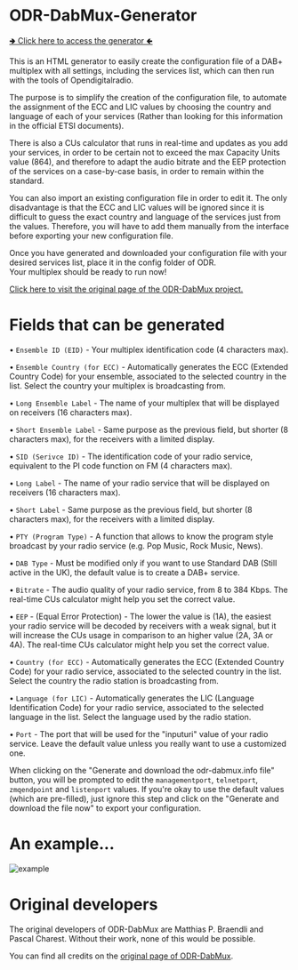 # ODR-DabMux-Generator
[🢂 Click here to access the generator 🢀](https://lucasgallone.github.io/ODR-DabMux-Generator/)


This is an HTML generator to easily create the configuration file of a DAB+ multiplex with all settings, including the services list, which can then run with the tools of Opendigitalradio.

The purpose is to simplify the creation of the configuration file, to automate the assignment of the ECC and LIC values ​​by choosing the country and language of each of your services (Rather than looking for this information in the official ETSI documents).

There is also a CUs calculator that runs in real-time and updates as you add your services, in order to be certain not to exceed the max Capacity Units value (864), and therefore to adapt the audio bitrate and the EEP protection of the services on a case-by-case basis, in order to remain within the standard.

You can also import an existing configuration file in order to edit it. The only disadvantage is that the ECC and LIC values will be ignored since it is difficult to guess the exact country and language of the services just from the values. Therefore, you will have to add them manually from the interface before exporting your new configuration file.

Once you have generated and downloaded your configuration file with your desired services list, place it in the config folder of ODR.
<br>
Your multiplex should be ready to run now!

[Click here to visit the original page of the ODR-DabMux project.](https://github.com/Opendigitalradio/ODR-DabMux)

# Fields that can be generated

• ```Ensemble ID (EID)``` - Your multiplex identification code (4 characters max).


• ```Ensemble Country (for ECC)``` - Automatically generates the ECC (Extended Country Code) for your ensemble, associated to the selected country in the list. Select the country your multiplex is broadcasting from.


• ```Long Ensemble Label``` - The name of your multiplex that will be displayed on receivers (16 characters max).


• ```Short Ensemble Label``` - Same purpose as the previous field, but shorter (8 characters max), for the receivers with a limited display.


• ```SID (Serivce ID)``` - The identification code of your radio service, equivalent to the PI code function on FM (4 characters max).


• ```Long Label``` - The name of your radio service that will be displayed on receivers (16 characters max).


• ```Short Label``` - Same purpose as the previous field, but shorter (8 characters max), for the receivers with a limited display.


• ```PTY (Program Type)``` - A function that allows to know the program style broadcast by your radio service (e.g. Pop Music, Rock Music, News).


• ```DAB Type``` - Must be modified only if you want to use Standard DAB (Still active in the UK), the default value is to create a DAB+ service.


• ```Bitrate``` - The audio quality of your radio service, from 8 to 384 Kbps. The real-time CUs calculator might help you set the correct value.


• ```EEP``` - (Equal Error Protection) - The lower the value is (1A), the easiest your radio service will be decoded by receivers with a weak signal, but it will increase the CUs usage in comparison to an higher value (2A, 3A or 4A). The real-time CUs calculator might help you set the correct value.


• ```Country (for ECC)``` - Automatically generates the ECC (Extended Country Code) for your radio service, associated to the selected country in the list. Select the country the radio station is broadcasting from.


• ```Language (for LIC)``` - Automatically generates the LIC (Language Identification Code) for your radio service, associated to the selected language in the list. Select the language used by the radio station.


• ```Port``` - The port that will be used for the "inputuri" value of your radio service. Leave the default value unless you really want to use a customized one.

When clicking on the "Generate and download the odr-dabmux.info file" button, you will be prompted to edit the ```managementport```, ```telnetport```, ```zmqendpoint``` and ```listenport``` values. If you're okay to use the default values (which are pre-filled), just ignore this step and click on the "Generate and download the file now" to export your configuration.

# An example...

![example](https://github.com/user-attachments/assets/b5b1483b-cddd-4fef-b30c-4cdfaf2599b5)

# Original developers

The original developers of ODR-DabMux are Matthias P. Braendli and Pascal Charest. Without their work, none of this would be possible.

You can find all credits on the [original page of ODR-DabMux](https://github.com/Opendigitalradio/ODR-DabMux).
